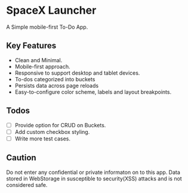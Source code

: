 # SpaceX Launcher

A Simple mobile-first To-Do App.

## Key Features

-   Clean and Minimal.
-   Mobile-first approach.
-   Responsive to support desktop and tablet devices.
-   To-dos categorized into buckets
-   Persists data across page reloads
-   Easy-to-configure color scheme, labels and layout breakpoints.

## Todos

-   [ ] Provide option for CRUD on Buckets.
-   [ ] Add custom checkbox styling.
-   [ ] Write more test cases.

## Caution

Do not enter any confidential or private informaton on to this app. Data stored in WebStorage in susceptible to security(XSS) attacks and is not considered safe.
